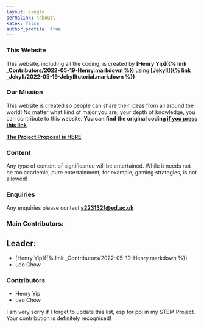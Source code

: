 ```yaml
---
layout: single
permalink: \about\
katex: false
author_profile: true
---
```




### This Website

This website, including all the coding, is created by **[Henry Yip]({% link _Contributors/2022-05-19-Henry.markdown %})** using **[Jekyll]({% link _Jekyll/2022-05-19-Jekylltutorial.markdown %})**

### Our Mission
This website is created so people can share their ideas from all around the world! No matter what kind of major you are, your depth of knowledge, you can contribute to this website.  **You can find the original coding [if you press this link](https://github.com/Henry-Yip/Group-Project-VSCode)**

[**The Project Proposal is HERE**]({{site.url}}/assets/finalized.pdf)

### Content
Any type of content of significance will be entertained. While it needs not be too academic, pure entertainment, for example, gaming strategies, is not allowed!

### Enquiries
Any enquiries please contact **[s2231321@ed.ac.uk](mailto:s2231321@ed.ac.uk)** 

### Main Contributors:
## Leader:
 - [Henry Yip]({% link _Contributors/2022-05-19-Henry.markdown %})
 - Leo Chow

### Contributors 
 - Henry Yip
 - Leo Chow
 
I am very sorry if I forget to update this list, esp for ppl in my STEM Project. Your contribution is definitely recognised!


